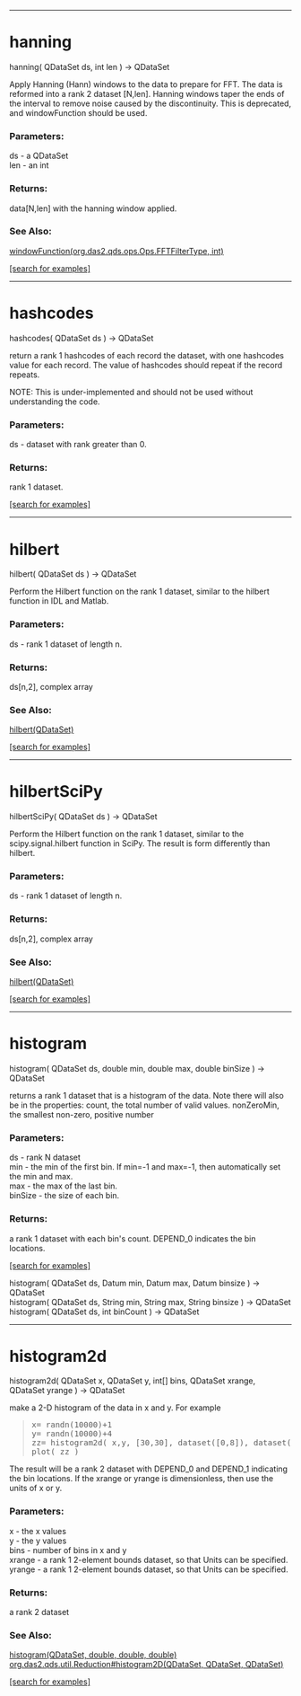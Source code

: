 ***
<a name="hanning"></a>
# hanning
hanning( QDataSet ds, int len ) &rarr; QDataSet

Apply Hanning (Hann) windows to the data to prepare for FFT.  The 
 data is reformed into a rank 2 dataset [N,len].  Hanning windows taper 
 the ends of the interval to remove noise caused by the discontinuity.
 This is deprecated, and windowFunction should be used.

### Parameters:
ds - a QDataSet
<br>len - an int

### Returns:
data[N,len] with the hanning window applied.
### See Also:
<a href='Ops_w.md#windowFunction'>windowFunction(org.das2.qds.ops.Ops.FFTFilterType, int)</a> <br>

<a href="https://github.com/autoplot/dev/search?q=hanning&unscoped_q=hanning">[search for examples]</a>

***
<a name="hashcodes"></a>
# hashcodes
hashcodes( QDataSet ds ) &rarr; QDataSet

return a rank 1 hashcodes of each record the dataset, with one hashcodes value for each record.  The 
 value of hashcodes should repeat if the record repeats.  
 
 NOTE: This is under-implemented and should not be used
 without understanding the code.

### Parameters:
ds - dataset with rank greater than 0.

### Returns:
rank 1 dataset.

<a href="https://github.com/autoplot/dev/search?q=hashcodes&unscoped_q=hashcodes">[search for examples]</a>

***
<a name="hilbert"></a>
# hilbert
hilbert( QDataSet ds ) &rarr; QDataSet

Perform the Hilbert function on the rank 1 dataset, similar to
 the hilbert function in IDL and Matlab.

### Parameters:
ds - rank 1 dataset of length n.

### Returns:
ds[n,2], complex array
### See Also:
<a href='Ops_h.md#hilbert'>hilbert(QDataSet)</a> <br>

<a href="https://github.com/autoplot/dev/search?q=hilbert&unscoped_q=hilbert">[search for examples]</a>

***
<a name="hilbertSciPy"></a>
# hilbertSciPy
hilbertSciPy( QDataSet ds ) &rarr; QDataSet

Perform the Hilbert function on the rank 1 dataset, similar to
 the scipy.signal.hilbert function in SciPy.  The result is
 form differently than hilbert.

### Parameters:
ds - rank 1 dataset of length n.

### Returns:
ds[n,2], complex array
### See Also:
<a href='Ops_h.md#hilbert'>hilbert(QDataSet)</a> <br>

<a href="https://github.com/autoplot/dev/search?q=hilbertSciPy&unscoped_q=hilbertSciPy">[search for examples]</a>

***
<a name="histogram"></a>
# histogram
histogram( QDataSet ds, double min, double max, double binSize ) &rarr; QDataSet

returns a rank 1 dataset that is a histogram of the data.  Note there
 will also be in the properties:
   count, the total number of valid values.
   nonZeroMin, the smallest non-zero, positive number

### Parameters:
ds - rank N dataset
<br>min - the min of the first bin.  If min=-1 and max=-1, then automatically set the min and max.
<br>max - the max of the last bin.
<br>binSize - the size of each bin.

### Returns:
a rank 1 dataset with each bin's count.  DEPEND_0 indicates the bin locations.

<a href="https://github.com/autoplot/dev/search?q=histogram&unscoped_q=histogram">[search for examples]</a>

histogram( QDataSet ds, Datum min, Datum max, Datum binsize ) &rarr; QDataSet<br>
histogram( QDataSet ds, String min, String max, String binsize ) &rarr; QDataSet<br>
histogram( QDataSet ds, int binCount ) &rarr; QDataSet<br>
***
<a name="histogram2d"></a>
# histogram2d
histogram2d( QDataSet x, QDataSet y, int[] bins, QDataSet xrange, QDataSet yrange ) &rarr; QDataSet

make a 2-D histogram of the data in x and y.  For example
<blockquote><pre>
x= randn(10000)+1
y= randn(10000)+4
zz= histogram2d( x,y, [30,30], dataset([0,8]), dataset([-2,6]) )
plot( zz )
</pre></blockquote>
 The result will be a rank 2 dataset with DEPEND_0 and DEPEND_1 indicating
 the bin locations.  If the xrange or yrange is dimensionless, then 
 use the units of x or y.

### Parameters:
x - the x values
<br>y - the y values
<br>bins - number of bins in x and y
<br>xrange - a rank 1 2-element bounds dataset, so that Units can be specified.
<br>yrange - a rank 1 2-element bounds dataset, so that Units can be specified.

### Returns:
a rank 2 dataset
### See Also:
<a href='Ops_h.md#histogram'>histogram(QDataSet, double, double, double)</a> <br>
<a href='https://git.uiowa.edu/jbf/autoplot/-/blob/master/doc/org/das2/qds/util/Reduction_h.md#histogram2D'>org.das2.qds.util.Reduction#histogram2D(QDataSet, QDataSet, QDataSet)</a> <br>

<a href="https://github.com/autoplot/dev/search?q=histogram2d&unscoped_q=histogram2d">[search for examples]</a>

